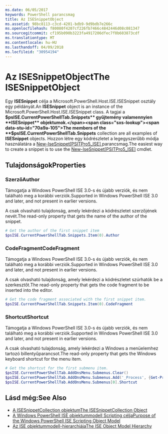 ```yaml
---
ms.date: 06/05/2017
keywords: PowerShell parancsmag
title: Az ISESnippetObject
ms.assetid: 98bc8113-c3cd-4201-bdb9-9d9bdb7e266c
ms.openlocfilehash: f80080f4207cf226fb7466c4842446d08c081347
ms.sourcegitcommit: cf195b090b3223fa4917206dfec7f0b603873cdf
ms.translationtype: MT
ms.contentlocale: hu-HU
ms.lasthandoff: 04/09/2018
ms.locfileid: "30954194"
---
```

# <a name="the-isesnippetobject"></a><span data-ttu-id="70a9a-103">Az ISESnippetObject</span><span class="sxs-lookup"><span data-stu-id="70a9a-103">The ISESnippetObject</span></span>

<span data-ttu-id="70a9a-104">Egy **ISESnippet** célja a Microsoft.PowerShell.Host.ISE.ISESnippet osztály egy példányát.</span><span class="sxs-lookup"><span data-stu-id="70a9a-104">An **ISESnippet** object is an instance of the Microsoft.PowerShell.Host.ISE.ISESnippet class.</span></span> <span data-ttu-id="70a9a-105">A tagjai a **$psISE.CurrentPowerShellTab.Snippets** gyűjtemény valamennyien **ISESnippet** objektumok.</span><span class="sxs-lookup"><span data-stu-id="70a9a-105">The members of the **$psISE.CurrentPowerShellTab.Snippets** collection are all examples of **ISESnippet** objects.</span></span> <span data-ttu-id="70a9a-106">Hozzon létre egy kódrészletet a legegyszerűbb módja használatára a [New-IseSnippet&#91;PSITPro5_ISE&#93; ](https://technet.microsoft.com/library/0a6339a3-2683-4a8e-8929-90ad9a95c3e0) parancsmag.</span><span class="sxs-lookup"><span data-stu-id="70a9a-106">The easiest way to create a snippet is to use the [New-IseSnippet&#91;PSITPro5_ISE&#93;](https://technet.microsoft.com/library/0a6339a3-2683-4a8e-8929-90ad9a95c3e0) cmdlet.</span></span>

## <a name="properties"></a><span data-ttu-id="70a9a-107">Tulajdonságok</span><span class="sxs-lookup"><span data-stu-id="70a9a-107">Properties</span></span>

### <a name="author"></a><span data-ttu-id="70a9a-108">Szerző</span><span class="sxs-lookup"><span data-stu-id="70a9a-108">Author</span></span>

<span data-ttu-id="70a9a-109">Támogatja a Windows PowerShell ISE 3.0-s és újabb verziók, és nem található meg a korábbi verziók.</span><span class="sxs-lookup"><span data-stu-id="70a9a-109">Supported in Windows PowerShell ISE 3.0 and later, and not present in earlier versions.</span></span>

<span data-ttu-id="70a9a-110">A csak olvasható tulajdonság, amely lekérdezi a kódrészletet szerzőjének nevét.</span><span class="sxs-lookup"><span data-stu-id="70a9a-110">The read-only property that gets the name of the author of the snippet.</span></span>

```powershell
# Get the author of the first snippet item
$psISE.CurrentPowerShellTab.Snippets.Item(0).Author
```

### <a name="codefragment"></a><span data-ttu-id="70a9a-111">CodeFragment</span><span class="sxs-lookup"><span data-stu-id="70a9a-111">CodeFragment</span></span>

<span data-ttu-id="70a9a-112">Támogatja a Windows PowerShell ISE 3.0-s és újabb verziók, és nem található meg a korábbi verziók.</span><span class="sxs-lookup"><span data-stu-id="70a9a-112">Supported in Windows PowerShell ISE 3.0 and later, and not present in earlier versions.</span></span>

<span data-ttu-id="70a9a-113">A csak olvasható tulajdonság, amely lekérdezi a kódrészletet szúrhatók be a szerkesztőt.</span><span class="sxs-lookup"><span data-stu-id="70a9a-113">The read-only property that gets the code fragment to be inserted into the editor.</span></span>

```powershell
# Get the code fragment associated with the first snippet item.
$psISE.CurrentPowerShellTab.Snippets.Item(0).CodeFragment
```

### <a name="shortcut"></a><span data-ttu-id="70a9a-114">Shortcut</span><span class="sxs-lookup"><span data-stu-id="70a9a-114">Shortcut</span></span>

<span data-ttu-id="70a9a-115">Támogatja a Windows PowerShell ISE 3.0-s és újabb verziók, és nem található meg a korábbi verziók.</span><span class="sxs-lookup"><span data-stu-id="70a9a-115">Supported in Windows PowerShell ISE 3.0 and later, and not present in earlier versions.</span></span>

<span data-ttu-id="70a9a-116">A csak olvasható tulajdonság, amely lekérdezi a Windows a menüelemhez tartozó billentyűparancsot.</span><span class="sxs-lookup"><span data-stu-id="70a9a-116">The read-only property that gets the Windows keyboard shortcut for the menu item.</span></span>

```powershell
# Get the shortcut for the first submenu item.
$psISE.CurrentPowerShellTab.AddOnsMenu.Submenus.Clear()
$psISE.CurrentPowerShellTab.AddOnsMenu.Submenus.Add('_Process', {Get-Process}, 'Alt+P')
$psISE.CurrentPowerShellTab.AddOnsMenu.Submenus[0].Shortcut
```

## <a name="see-also"></a><span data-ttu-id="70a9a-117">Lásd még:</span><span class="sxs-lookup"><span data-stu-id="70a9a-117">See Also</span></span>

- [<span data-ttu-id="70a9a-118">A ISESnippetCollection objektum</span><span class="sxs-lookup"><span data-stu-id="70a9a-118">The ISESnippetCollection Object</span></span>](The-ISESnippetCollection-Object.md)
- [<span data-ttu-id="70a9a-119">A Windows PowerShell ISE objektummodell Scripting célja</span><span class="sxs-lookup"><span data-stu-id="70a9a-119">Purpose of the Windows PowerShell ISE Scripting Object Model</span></span>](purpose-of-the-windows-powershell-ise-scripting-object-model.md)
- [<span data-ttu-id="70a9a-120">Az ISE objektummodell-hierarchiája</span><span class="sxs-lookup"><span data-stu-id="70a9a-120">The ISE Object Model Hierarchy</span></span>](The-ISE-Object-Model-Hierarchy.md)
